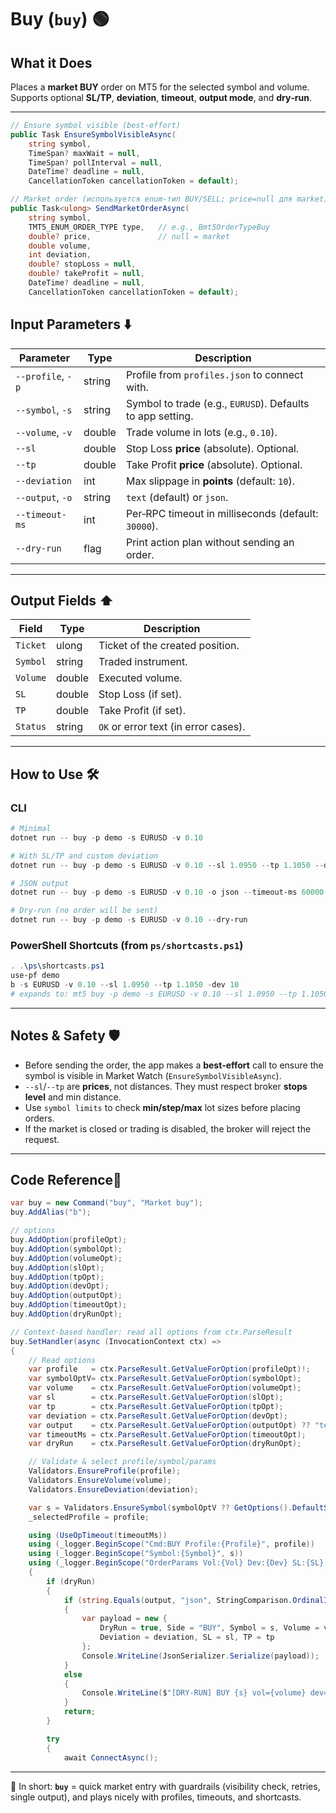 # Buy (`buy`) 🟢

## What it Does

Places a **market BUY** order on MT5 for the selected symbol and volume.
Supports optional **SL/TP**, **deviation**, **timeout**, **output mode**, and **dry‑run**.

---
```csharp
// Ensure symbol visible (best-effort)
public Task EnsureSymbolVisibleAsync(
    string symbol,
    TimeSpan? maxWait = null,
    TimeSpan? pollInterval = null,
    DateTime? deadline = null,
    CancellationToken cancellationToken = default);

// Market order (используется enum-тип BUY/SELL; price=null для market)
public Task<ulong> SendMarketOrderAsync(
    string symbol,
    TMT5_ENUM_ORDER_TYPE type,   // e.g., Bmt5OrderTypeBuy
    double? price,               // null = market
    double volume,
    int deviation,
    double? stopLoss = null,
    double? takeProfit = null,
    DateTime? deadline = null,
    CancellationToken cancellationToken = default);
```

## Input Parameters ⬇️

| Parameter         | Type   |Description                                                |
| ----------------- | ------ |---------------------------------------------------------- |
| `--profile`, `-p` | string | Profile from `profiles.json` to connect with.              |
| `--symbol`, `-s`  | string | Symbol to trade (e.g., `EURUSD`). Defaults to app setting. |
| `--volume`, `-v`  | double | Trade volume in lots (e.g., `0.10`).                       |
| `--sl`            | double | Stop Loss **price** (absolute). Optional.                  |
| `--tp`            | double | Take Profit **price** (absolute). Optional.                |
| `--deviation`     | int    | Max slippage in **points** (default: `10`).                |
| `--output`, `-o`  | string | `text` (default) or `json`.                                |
| `--timeout-ms`    | int    | Per‑RPC timeout in milliseconds (default: `30000`).        |
| `--dry-run`       | flag   | Print action plan without sending an order.                |

---

## Output Fields ⬆️

| Field    | Type   | Description                          |
| -------- | ------ | ------------------------------------ |
| `Ticket` | ulong  | Ticket of the created position.      |
| `Symbol` | string | Traded instrument.                   |
| `Volume` | double | Executed volume.                     |
| `SL`     | double | Stop Loss (if set).                  |
| `TP`     | double | Take Profit (if set).                |
| `Status` | string | `OK` or error text (in error cases). |

---

## How to Use 🛠️

### CLI

```powershell
# Minimal
dotnet run -- buy -p demo -s EURUSD -v 0.10

# With SL/TP and custom deviation
dotnet run -- buy -p demo -s EURUSD -v 0.10 --sl 1.0950 --tp 1.1050 --deviation 20

# JSON output
dotnet run -- buy -p demo -s EURUSD -v 0.10 -o json --timeout-ms 60000

# Dry‑run (no order will be sent)
dotnet run -- buy -p demo -s EURUSD -v 0.10 --dry-run
```

### PowerShell Shortcuts (from `ps/shortcasts.ps1`)

```powershell
. .\ps\shortcasts.ps1
use-pf demo
b -s EURUSD -v 0.10 --sl 1.0950 --tp 1.1050 -dev 10
# expands to: mt5 buy -p demo -s EURUSD -v 0.10 --sl 1.0950 --tp 1.1050 --deviation 10 --timeout-ms 90000
```

---

## Notes & Safety 🛡️

* Before sending the order, the app makes a **best‑effort** call to ensure the symbol is visible in Market Watch (`EnsureSymbolVisibleAsync`).
* `--sl`/`--tp` are **prices**, not distances. They must respect broker **stops level** and min distance.
* Use `symbol limits` to check **min/step/max** lot sizes before placing orders.
* If the market is closed or trading is disabled, the broker will reject the request.

---

## Code Reference🧩

```csharp
var buy = new Command("buy", "Market buy");
buy.AddAlias("b");

// options
buy.AddOption(profileOpt);
buy.AddOption(symbolOpt);
buy.AddOption(volumeOpt);
buy.AddOption(slOpt);
buy.AddOption(tpOpt);
buy.AddOption(devOpt);
buy.AddOption(outputOpt);
buy.AddOption(timeoutOpt);
buy.AddOption(dryRunOpt);

// Context-based handler: read all options from ctx.ParseResult
buy.SetHandler(async (InvocationContext ctx) =>
{
    // Read options
    var profile   = ctx.ParseResult.GetValueForOption(profileOpt)!;
    var symbolOptV= ctx.ParseResult.GetValueForOption(symbolOpt);
    var volume    = ctx.ParseResult.GetValueForOption(volumeOpt);
    var sl        = ctx.ParseResult.GetValueForOption(slOpt);
    var tp        = ctx.ParseResult.GetValueForOption(tpOpt);
    var deviation = ctx.ParseResult.GetValueForOption(devOpt);
    var output    = ctx.ParseResult.GetValueForOption(outputOpt) ?? "text";
    var timeoutMs = ctx.ParseResult.GetValueForOption(timeoutOpt);
    var dryRun    = ctx.ParseResult.GetValueForOption(dryRunOpt);

    // Validate & select profile/symbol/params
    Validators.EnsureProfile(profile);
    Validators.EnsureVolume(volume);
    Validators.EnsureDeviation(deviation);

    var s = Validators.EnsureSymbol(symbolOptV ?? GetOptions().DefaultSymbol);
    _selectedProfile = profile;

    using (UseOpTimeout(timeoutMs))
    using (_logger.BeginScope("Cmd:BUY Profile:{Profile}", profile))
    using (_logger.BeginScope("Symbol:{Symbol}", s))
    using (_logger.BeginScope("OrderParams Vol:{Vol} Dev:{Dev} SL:{SL} TP:{TP}", volume, deviation, sl, tp))
    {
        if (dryRun)
        {
            if (string.Equals(output, "json", StringComparison.OrdinalIgnoreCase))
            {
                var payload = new {
                    DryRun = true, Side = "BUY", Symbol = s, Volume = volume,
                    Deviation = deviation, SL = sl, TP = tp
                };
                Console.WriteLine(JsonSerializer.Serialize(payload));
            }
            else
            {
                Console.WriteLine($"[DRY-RUN] BUY {s} vol={volume} dev={deviation} SL={sl} TP={tp}");
            }
            return;
        }

        try
        {
            await ConnectAsync();

```

---

📌 In short:
**`buy`** = quick market entry with guardrails (visibility check, retries, single output), and plays nicely with profiles, timeouts, and shortcasts.
